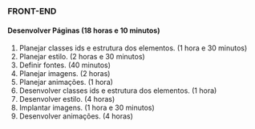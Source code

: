 ### FRONT-END

#### Desenvolver Páginas (18 horas e 10 minutos)
1. Planejar classes ids e estrutura dos elementos. (1 hora e 30 minutos)
2. Planejar estilo. (2 horas e 30 minutos)
3. Definir fontes. (40 minutos)
4. Planejar imagens. (2 horas)
5. Planejar animações. (1 hora)
6. Desenvolver classes ids e estrutura dos elementos. (1 hora)
7. Desenvolver estilo. (4 horas)
8. Implantar imagens. (1 hora e 30 minutos)
9. Desenvolver animações. (4 horas)
